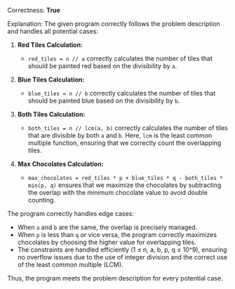 Correctness: **True**

Explanation: The given program correctly follows the problem description and handles all potential cases:

1. **Red Tiles Calculation:**
   - `red_tiles = n // a` correctly calculates the number of tiles that should be painted red based on the divisibility by `a`.

2. **Blue Tiles Calculation:**
   - `blue_tiles = n // b` correctly calculates the number of tiles that should be painted blue based on the divisibility by `b`.

3. **Both Tiles Calculation:**
   - `both_tiles = n // lcm(a, b)` correctly calculates the number of tiles that are divisible by both `a` and `b`. Here, `lcm` is the least common multiple function, ensuring that we correctly count the overlapping tiles.

4. **Max Chocolates Calculation:**
   - `max_chocolates = red_tiles * p + blue_tiles * q - both_tiles * min(p, q)` ensures that we maximize the chocolates by subtracting the overlap with the minimum chocolate value to avoid double counting.

The program correctly handles edge cases:
- When `a` and `b` are the same, the overlap is precisely managed.
- When `p` is less than `q` or vice versa, the program correctly maximizes chocolates by choosing the higher value for overlapping tiles.
- The constraints are handled efficiently (1 ≤ n, a, b, p, q ≤ 10^9), ensuring no overflow issues due to the use of integer division and the correct use of the least common multiple (LCM).

Thus, the program meets the problem description for every potential case.